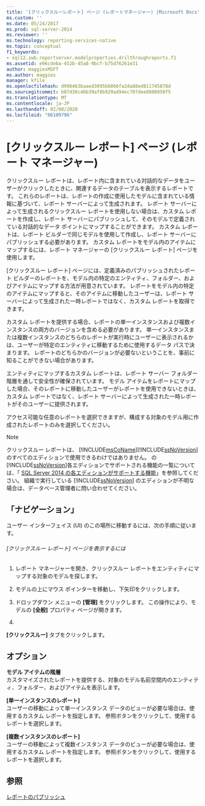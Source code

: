 ```yaml
---
title: '[クリックスルーレポート] ページ (レポートマネージャー) |Microsoft Docs'
ms.custom: ''
ms.date: 05/24/2017
ms.prod: sql-server-2014
ms.reviewer: ''
ms.technology: reporting-services-native
ms.topic: conceptual
f1_keywords:
- sql12.swb.reportserver.modelproperties.drilthroughreports.f1
ms.assetid: e96cdeba-452b-45a8-9bcf-b75d76261e31
author: maggiesMSFT
ms.author: maggies
manager: kfile
ms.openlocfilehash: d996463baaed3095b6866fa2da88ed811745878d
ms.sourcegitcommit: b87d36c46b39af8b929ad94ec707dee8800950f5
ms.translationtype: MT
ms.contentlocale: ja-JP
ms.lasthandoff: 02/08/2020
ms.locfileid: "66109796"
---
```

# <a name="clickthrough-reports-page-report-manager"></a>[クリックスルー レポート] ページ (レポート マネージャー)
  クリックスルー レポートは、レポート内に含まれている対話的なデータをユーザーがクリックしたときに、関連するデータのテーブルを表示するレポートです。 これらのレポートは、レポートの作成に使用したモデルに含まれている情報に基づいて、レポート サーバーによって生成されます。 レポート サーバーによって生成されるクリックスルー レポートを使用しない場合は、カスタム レポートを作成し、レポート サーバーにパブリッシュして、そのモデルで定義されている対話的なデータ ポイントにマップすることができます。 カスタム レポートは、レポート ビルダーで同じモデルを使用して作成し、レポート サーバーにパブリッシュする必要があります。 カスタム レポートをモデル内のアイテムにマップするには、レポート マネージャーの [クリックスルー レポート] ページを使用します。  
  
 [クリックスルー レポート] ページには、定義済みのパブリッシュされたレポート ビルダーのレポートを、モデル内の特定のエンティティ、フォルダー、およびアイテムにマップする方法が用意されています。 レポートをモデル内の特定のアイテムにマップすると、そのアイテムに移動したユーザーは、レポート サーバーによって生成された一時レポートではなく、カスタム レポートを取得できます。  
  
 カスタム レポートを提供する場合、レポートの単一インスタンスおよび複数インスタンスの両方のバージョンを含める必要があります。 単一インスタンスまたは複数インスタンスのどちらのレポートが実行時にユーザーに表示されるかは、ユーザーが特定のエンティティに移動するために使用するデータ パスで決まります。 レポートのどちらかのバージョンが必要ないということを、事前に知ることができない場合があります。  
  
 エンティティにマップするカスタム レポートは、レポート サーバー フォルダー階層を通して安全性が確保されています。 モデル アイテムをレポートにマップした場合、そのレポートに移動したユーザーがレポートを使用できないときは、カスタム レポートではなく、レポート サーバーによって生成された一時レポートがそのユーザーに提供されます。  
  
 アクセス可能な任意のレポートを選択できますが、構成する対象のモデル用に作成されたレポートのみを選択してください。  
  
> [!NOTE]  
>  クリックスルー レポートは、 [!INCLUDE[msCoName](../includes/msconame-md.md)][!INCLUDE[ssNoVersion](../includes/ssnoversion-md.md)]のすべてのエディションで使用できるわけではありません。 の[!INCLUDE[ssNoVersion](../includes/ssnoversion-md.md)]各エディションでサポートされる機能の一覧については、「 [SQL Server 2014 の各エディションがサポートする機能](../../2014/getting-started/features-supported-by-the-editions-of-sql-server-2014.md)」を参照してください。 組織で実行している [!INCLUDE[ssNoVersion](../includes/ssnoversion-md.md)] のエディションが不明な場合は、データベース管理者に問い合わせてください。  
  
## <a name="navigation"></a>「ナビゲーション」  
 ユーザー インターフェイス (UI) のこの場所に移動するには、次の手順に従います。  
  
###### <a name="to-open-the-clickthrough-reports-page"></a>[クリックスルー レポート] ページを表示するには  
  
1.  レポート マネージャーを開き、クリックスルー レポートをエンティティにマップする対象のモデルを探します。  
  
2.  モデルの上にマウス ポインターを移動し、下矢印をクリックします。  
  
3.  ドロップダウン メニューの **[管理]** をクリックします。 この操作により、モデルの **[全般]** プロパティ ページが開きます。  
  
4.  
  **[クリックスルー]** タブをクリックします。  
  
## <a name="options"></a>オプション  
 **モデル アイテムの階層**  
 カスタマイズされたレポートを提供する、対象のモデル名前空間内のエンティティ、フォルダー、およびアイテムを表示します。  
  
 **[単一インスタンスのレポート]**  
 ユーザーの移動によって単一インスタンス データのビューが必要な場合は、使用するカスタム レポートを指定します。 参照ボタンをクリックして、使用するレポートを選択します。  
  
 **[複数インスタンスのレポート]**  
 ユーザーの移動によって複数インスタンス データのビューが必要な場合は、使用するカスタム レポートを指定します。 参照ボタンをクリックして、使用するレポートを選択します。  
  
## <a name="see-also"></a>参照  
 [レポートのパブリッシュ](../../2014/reporting-services/publish-reports.md)  
  
  
